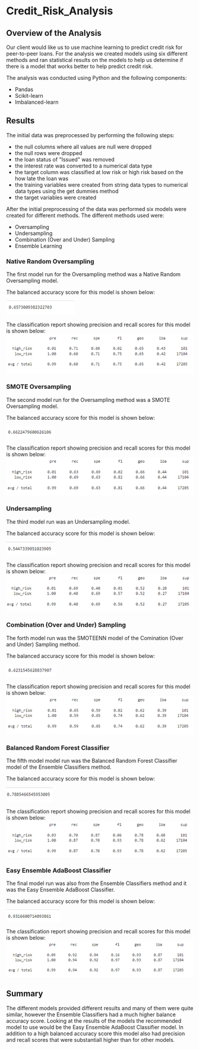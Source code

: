 # Credit_Risk_Analysis

## Overview of the Analysis
Our client would like us to use machine learning to predict credit risk for peer-to-peer loans. For the analysis we created models using six different methods and ran statistical results on the models to help us determine if there is a model that works better to help predict credit risk.

The analysis was conducted using Python and the following components:
 - Pandas
 - Scikit-learn
 - Imbalanced-learn

## Results

The initial data was preprocessed by performing the following steps:
 - the null columns where all values are null were dropped
 - the null rows were dropped
 - the loan status of "Issued" was removed
 - the interest rate was converted to a numerical data type
 - the target column was classified at low risk or high risk based on the how late the loan was
 - the training variables were created from string data types to numerical data types using the get dummies method
 - the target variables were created

 After the initial preprocessing of the data was performed six models were created for different methods. The different methods used were:
  - Oversampling
  - Undersampling
  - Combination (Over and Under) Sampling
  - Ensemble Learning

### Native Random Oversampling
The first model run for the Oversampling method was a Native Random Oversampling model.

The balanced accuracy score for this model is shown below:

![NRO_balance](https://github.com/kkoehn8/Credit_Risk_Analysis/blob/main/Images/NativeRandomOversampling_BalancedAccuracyScore.PNG)


The classification report showing precision and recall scores for this model is shown below:
![NRO_classification](https://github.com/kkoehn8/Credit_Risk_Analysis/blob/main/Images/NativeRandomOversampling_ClassificationReport.PNG)

### SMOTE Oversampling
The second model run for the Oversampling method was a SMOTE Oversampling model.

The balanced accuracy score for this model is shown below:

![SMOTE_balance](https://github.com/kkoehn8/Credit_Risk_Analysis/blob/main/Images/SMOTE_BalancedAccuracyScore.PNG)


The classification report showing precision and recall scores for this model is shown below:
![SMOTE_classification](https://github.com/kkoehn8/Credit_Risk_Analysis/blob/main/Images/SMOTE_ClassificationReport.PNG)

### Undersampling
The third model run was an Undersampling model.

The balanced accuracy score for this model is shown below:

![Under_balance](https://github.com/kkoehn8/Credit_Risk_Analysis/blob/main/Images/Undersampling_BalancedAccuracyScore.PNG)


The classification report showing precision and recall scores for this model is shown below:
![Under_classification](https://github.com/kkoehn8/Credit_Risk_Analysis/blob/main/Images/Undersampling_ClassificationReport.PNG)

### Combination (Over and Under) Sampling
The forth model run was the SMOTEENN model of the Comination (Over and Under) Sampling method. 

The balanced accuracy score for this model is shown below:

![SMOTEENN_balance](https://github.com/kkoehn8/Credit_Risk_Analysis/blob/main/Images/Combination_BalancedAccuracyScore.PNG)


The classification report showing precision and recall scores for this model is shown below:
![SMOTEENN_classification](https://github.com/kkoehn8/Credit_Risk_Analysis/blob/main/Images/Combination_ClassificationReport.PNG)

### Balanced Random Forest Classifier
The fifth model model run was the Balanced Random Forest Classifier model of the Ensemble Classifiers method.  

The balanced accuracy score for this model is shown below:

![BRF_balance](https://github.com/kkoehn8/Credit_Risk_Analysis/blob/main/Images/RandomForest_BalancedAccuracyScore.PNG)


The classification report showing precision and recall scores for this model is shown below:
![BRF_classification](https://github.com/kkoehn8/Credit_Risk_Analysis/blob/main/Images/RandomForest_ClassificationReport.PNG)

### Easy Ensemble AdaBoost Classifier
The final model run was also from the Ensemble Classifiers method and it was the Easy Ensemble AdaBoost Classifier. 

The balanced accuracy score for this model is shown below:

![EEABC_balance](https://github.com/kkoehn8/Credit_Risk_Analysis/blob/main/Images/EasyEnsemble_BalancedAccuracyScore.PNG)


The classification report showing precision and recall scores for this model is shown below:
![EEABC_classification](https://github.com/kkoehn8/Credit_Risk_Analysis/blob/main/Images/EasyEnsemble_ClassificationReport.PNG)

## Summary
The different models provided different results and many of them were quite similar, however the Ensemble Classifiers had a much higher balance accuracy score. Looking at the results of the models the recommended model to use would be the Easy Ensemble AdaBoost Classifier model. In addition to a high balanced accuracy score this model also had precision and recall scores that were substantiall higher than for other models.

